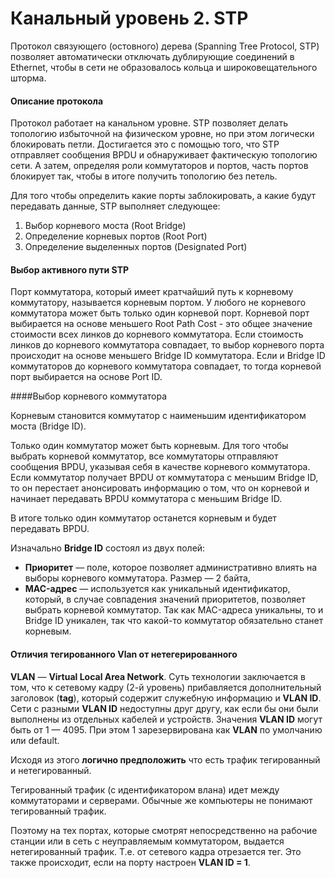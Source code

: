 # Канальный уровень 2. STP

Протокол связующего (остовного) дерева (Spanning Tree Protocol, STP) позволяет автоматически отключать дублирующие соединений в Ethernet, чтобы в сети не образовалось кольца и широковещательного шторма.

#### Описание протокола 

Протокол работает на канальном уровне. STP позволяет делать топологию избыточной на физическом уровне, но при этом логически блокировать петли. Достигается это с помощью того, что STP отправляет сообщения BPDU и обнаруживает фактическую топологию сети. А затем, определяя роли коммутаторов и портов, часть портов блокирует так, чтобы в итоге получить топологию без петель.

Для того чтобы определить какие порты заблокировать, а какие будут передавать данные, STP выполняет следующее:

1. Выбор корневого моста (Root Bridge)
2. Определение корневых портов (Root Port)
3. Определение выделенных портов (Designated Port)

#### Выбор активного пути STP

Порт коммутатора, который имеет кратчайший путь к корневому коммутатору, называется корневым портом. У любого не корневого коммутатора может быть только один корневой порт. Корневой порт выбирается на основе меньшего Root Path Cost - это общее значение стоимости всех линков до корневого коммутатора. Если стоимость линков до корневого коммутатора совпадает, то выбор корневого порта происходит на основе меньшего Bridge ID коммутатора. Если и Bridge ID коммутаторов до корневого коммутатора совпадает, то тогда корневой порт выбирается на основе Port ID.

####Выбор корневого коммутатора 

Корневым становится коммутатор с наименьшим идентификатором моста (Bridge ID).

Только один коммутатор может быть корневым. Для того чтобы выбрать корневой коммутатор, все коммутаторы отправляют сообщения BPDU, указывая себя в качестве корневого коммутатора. Если коммутатор получает BPDU от коммутатора с меньшим Bridge ID, то он перестает анонсировать информацию о том, что он корневой и начинает передавать BPDU коммутатора с меньшим Bridge ID.

В итоге только один коммутатор останется корневым и будет передавать BPDU.

Изначально **Bridge ID** состоял из двух полей:

- **Приоритет** — поле, которое позволяет административно влиять на выборы корневого коммутатора. Размер — 2 байта,
- **MAC-адрес** — используется как уникальный идентификатор, который, в случае совпадения значений приоритетов, позволяет выбрать корневой коммутатор. Так как MAC-адреса уникальны, то и Bridge ID уникален, так что какой-то коммутатор обязательно станет корневым.

#### **Отличия тегированного Vlan от нетегерированного**

**VLAN** — **Virtual Local Area Network**. Суть технологии заключается в том, что к сетевому кадру (2-й уровень) прибавляется дополнительный заголовок (**tag**), который содержит служебную информацию и **VLAN ID**. Сети с разными **VLAN ID** недоступны друг другу, как если бы они были выполнены из отдельных кабелей и устройств. Значения **VLAN ID** могут быть от 1 — 4095. При этом 1 зарезервирована как **VLAN** по умолчанию или default.

Исходя из этого **логично предположить** что есть трафик тегированный и нетегированный. 

Тегированный трафик (с идентификатором влана) идет между коммутаторами и серверами. Обычные же компьютеры не понимают тегированный трафик. 

Поэтому на тех портах, которые смотрят непосредственно на рабочие станции или в сеть с неуправляемым коммутатором, выдается нетегированный трафик. Т.е. от сетевого кадра отрезается тег. Это также происходит, если на порту настроен **VLAN ID = 1**.
